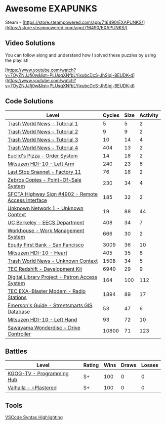 # Awesome EXAPUNKS

Steam - [https://store.steampowered.com/app/716490/EXAPUNKS/](https://store.steampowered.com/app/716490/EXAPUNKS/)

## Video Solutions

You can follow along and understand how I solved these puzzles by using the playlist!

[https://www.youtube.com/watch?v=7OyZNJJfj0w&list=PLUsqXNfbLYixubcDcS-JhSIqj-8EUDK-d](https://www.youtube.com/watch?v=7OyZNJJfj0w&list=PLUsqXNfbLYixubcDcS-JhSIqj-8EUDK-d)

## Code Solutions

| Level                                                                                                              | Cycles | Size | Activity |
|--------------------------------------------------------------------------------------------------------------------|--------|------|----------|
| [Trash World News - Tutorial 1](solutions/01-trash-world-news-tutorial-1)                                          | 5      | 5    | 2        |
| [Trash World News - Tutorial 2](solutions/02-trash-world-news-tutorial-2)                                          | 9      | 9    | 2        |
| [Trash World News - Tutorial 3](solutions/03-trash-world-news-tutorial-3)                                          | 10     | 14   | 4        |
| [Trash World News - Tutorial 4](solutions/04-trash-world-news-tutorial-4)                                          | 404    | 13   | 2        |
| [Euclid's Pizza - Order System](solutions/05-euclids-pizza-order-system)                                           | 14     | 18   | 2        |
| [Mitsuzen HDI-10 - Left Arm](solutions/06-mitsuzen-hdi-10-left-arm)                                                | 240    | 23   | 6        |
| [Last Stop Snaxnet - Factory 11](solutions/07-last-stop-snaxnet-factory-11)                                        | 76     | 18   | 2        |
| [Zebros Copies - Point-Of-Sale System](solutions/08-zebros-copies-point-of-sale-system)                            | 230    | 34   | 4        |
| [SFCTA Highway Sign #4902 - Remote Access Interface](solutions/09-sfcta-highway-sign-4902-remote-access-interface) | 185    | 32   | 2        |
| [Unknown Network 1 - Unknown Context](solutions/10-unknown-network-1-unknown-context)                              | 19     | 88   | 44       |
| [UC Berkeley - EECS Department](solutions/11-uc-berkeley-eecs-department)                                          | 408    | 34   | 7        |
| [Workhouse - Work Management System](solutions/12-workhouse-work-management-system)                                | 666    | 30   | 2        |
| [Equity First Bank - San Fancisco](solutions/13-equity-first-bank-san-francisco)                                   | 3009   | 36   | 10       |
| [Mitsuzen HDI-10 - Heart](solutions/14-mitsuzen-hdi-10-heart)                                                      | 405    | 35   | 8        |
| [Trash World News - Unknown Context](solutions/15-trash-world-news-unknown-context)                                | 1508   | 34   | 5        |
| [TEC Redshift - Development Kit](solutions/16-tec-redshift-development-kit)                                        | 6940   | 29   | 9        |
| [Digital Library Project - Patron Access System](solutions/17-digital-library-project-patron-access-system)        | 164    | 100  | 112      |
| [TEC EXA-Blaster Modem - Radio Stations](solutions/18-tec-exa-blaster-modem-radio-stations)                        | 1894   | 89   | 17       |
| [Emerson's Guide - Streetsmarts GIS Database](solutions/19-emersonsguide-streetsmarts-gis-database)                | 53     | 47   | 6        |
| [Mitsuzen HDI-10 - Left Hand](solutions/20-mitsuzen-hdi-10-left-hand)                                              | 93     | 72   | 10       |
| [Sawayama Wonderdisc - Drive Controller](solutions/21-sawayama-wonderdisc-drive-controller)                        | 10800  | 71   | 123      |

## Battles

| Level                                                           | Rating | Wins | Draws | Losses |
|-----------------------------------------------------------------|--------|------|-------|--------|
| [KGOG-TV - Programming Hub](battles/01-kgog-tv-programming-hub) | S+     | 100  | 0     | 0      |
| [Valhalla - =Plastered](battles/02-valhalla-plastered)          | S+     | 100  | 0     | 0      |

## Tools

[VSCode Syntax Highlighting](https://marketplace.visualstudio.com/items?itemName=pizzafox.exa-syntax-highlighting)